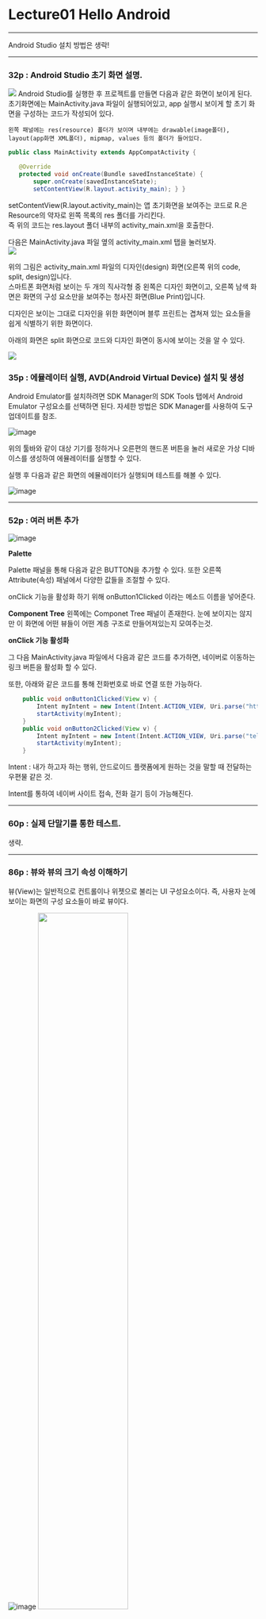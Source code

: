 # Lecture01 Hello Android
<hr/>

Android Studio 설치 방법은 생락!

<hr/>

### 32p : Android Studio 초기 화면 설명.

<img src="https://user-images.githubusercontent.com/84966961/121198414-13156a00-c8ad-11eb-86cd-ecaab7203c56.jpg">
 Android Studio를 실행한 후 프로젝트를 만들면 다음과 같은 화면이 보이게 된다.   
 초기화면에는 MainActivity.java 파일이 실행되어있고, app 실행시 보이게 할 초기 화면을 구성하는 코드가 작성되어 있다.   
    
    왼쪽 패널에는 res(resource) 폴더가 보이며 내부에는 drawable(image폴더), layout(app화면 XML폴더), mipmap, values 등의 폴더가 들어있다.
 
 ```java
 public class MainActivity extends AppCompatActivity {

    @Override
    protected void onCreate(Bundle savedInstanceState) {
        super.onCreate(savedInstanceState);
        setContentView(R.layout.activity_main); } }
 ```
 setContentView(R.layout.activity_main)는 앱 초기화면을 보여주는 코드로 R.은 Resource의 약자로 왼쪽 목록의 res 폴더를 가리킨다.   
 즉 위의 코드는 res.layout 폴더 내부의 activity_main.xml을 호출한다.   
 
 다음은 MainActivity.java 파일 옆의 activity_main.xml 탭을 눌러보자.   
<img src="https://user-images.githubusercontent.com/84966961/121198423-1577c400-c8ad-11eb-89f4-9602292ca7c4.jpg">

 위의 그림은 activity_main.xml 파일의 디자인(design) 화면(오른쪽 위의 code, split, design)입니다.   
 스마트폰 화면처럼 보이는 두 개의 직사각형 중 왼쪽은 디자인 화면이고, 오른쪽 남색 화면은 화면의 구성 요소만을 보여주는 청사진 화면(Blue Print)입니다.
 
  디자인은 보이는 그대로 디자인을 위한 화면이며 블루 프린트는 겹쳐져 있는 요소들을 쉽게 식별하기 위한 화면이다.

   아래의 화면은 split 화면으로 코드와 디자인 화면이 동시에 보이는 것을 알 수 있다.

<img src="https://user-images.githubusercontent.com/84966961/121198421-14df2d80-c8ad-11eb-9fd4-ed49f1979eef.jpg">

### 35p : 에뮬레이터 실행, AVD(Android Virtual Device) 설치 및 생성

Android Emulator를 설치하려면 SDK Manager의 SDK Tools 탭에서 Android Emulator 구성요소를 선택하면 된다. 자세한 방법은 SDK Manager를 사용하여 도구 업데이트를 참조.

![image](https://user-images.githubusercontent.com/84966961/121202477-486f8700-c8b0-11eb-9adc-bbb4a1be9de3.png)

 위의 툴바와 같이 대상 기기를 정하거나 오른편의 핸드폰 버튼을 눌러 새로운 가상 디바이스를 생성하여 에뮬레이터를 실행할 수 있다.
    
 실행 후 다음과 같은 화면의 에뮬레이터가 실행되며 테스트를 해볼 수 있다.
 
 ![image](https://user-images.githubusercontent.com/84966961/121210313-8a9bc700-c8b6-11eb-9351-7b4ec314d625.png)
 
   <hr/>
   
   ### 52p : 여러 버튼 추가

![image](https://user-images.githubusercontent.com/84966961/121211087-2af1eb80-c8b7-11eb-84b9-1edcce45b393.png)

 **Palette**
 
 Palette 패널을 통해 다음과 같은 BUTTON을 추가할 수 있다. 또한 오른쪽 Attribute(속성) 패널에서 다양한 값들을 조절할 수 있다.    
   
 onClick 기능을 활성화 하기 위해 onButton1Clicked 이라는 메소드 이름을 넣어준다.
 
 
**Component Tree**
 왼쪽에는 Componet Tree 패널이 존재한다.
 눈에 보이지는 않지만 이 화면에 어떤 뷰들이 어떤 계층 구조로 만들어져있는지 모여주는것.   
   
      
         

**onClick 기능 활성화**	

 그 다음 MainActivity.java 파일에서 다음과 같은 코드를 추가하면, 네이버로 이동하는 링크 버튼을 활성화 할 수 있다.   
 
  또한, 아래와 같은 코드를 통해 전화번호로 바로 연결 또한 가능하다.

```java
    public void onButton1Clicked(View v) {
        Intent myIntent = new Intent(Intent.ACTION_VIEW, Uri.parse("http://m.naver.com"));
        startActivity(myIntent);
    }
    public void onButton2Clicked(View v) {
        Intent myIntent = new Intent(Intent.ACTION_VIEW, Uri.parse("tel:010-1000-1000"));
        startActivity(myIntent);
    }
```
   
  Intent : 내가 하고자 하는 행위, 안드로이드 플랫폼에게 원하는 것을 말할 때 전달하는 우편물 같은 것.
  
  Intent를 통하여 네이버 사이트 접속, 전화 걸기 등이 가능해진다.
  
  <hr/>
  
  ### 60p : 실제 단말기를 통한 테스트.

   생략.
   
  <hr/>
  
  ### 86p : 뷰와 뷰의 크기 속성 이해하기

  뷰(View)는 일반적으로 컨트롤이나 위젯으로 불리는 UI 구성요소이다.
  즉, 사용자 눈에 보이는 화면의 구성 요소들이 바로 뷰이다.

![image](https://user-images.githubusercontent.com/84966961/121216007-7908ee00-c8bb-11eb-9a94-120801aa2610.png) <img src = "https://user-images.githubusercontent.com/84966961/121216045-7efecf00-c8bb-11eb-92d4-2f0cef8cca0a.png" width="60%">

화면의 구성 요소 : 뷰
사용자 눈에 보이는 컨트롤 역할을 하는 뷰 : 위젯

뷰를 담고 있는 그릇 : 뷰그룹
뷰그룹 안의 뷰를 배치하는 것 : 레이아웃


```xml
<androidx.constraintlayout.widget.ConstraintLayout xmlns:android="http://schemas.android.com/apk/res/android"
 --> 제약조건 레이아웃
    xmlns:app="http://schemas.android.com/apk/res-auto"
    xmlns:tools="http://schemas.android.com/tools"
    android:layout_width="match_parent"
    android:layout_height="match_parent"
    tools:context=".MainActivity">
```

 위의 코드는 레이아웃의 기본 코드이다.
 
 뷰는 반드시 위의 코드처럼 layout_width와 layout_height라는 필수 속성을 지정해 줘야한다.

    android:layout_height="match_parent"

 다음과 같은 크기 속성 종류가 존재한다.   
 
	match_parent : 창을 부모창에 맞춰서 보여줘라.

	wrap_content : 컨텐츠의 크기에 맞게 씌워라.

<hr/>

  ### 94p : 레이아웃 기초 익히기

   
  **제약조건**
  뷰가 레이아웃 안의 다른 요소와 어떻게 연결되는지 알려주는 것으로, 뷰의 연결점(Anchor Point)와 대상(Target)을 연결한다.
  
  뷰에는 핸들(Side Constraint Handle)이라 불리는 동그라미 모양의 버튼이 존재한다.

1. 버튼의 제약 조건을 성립하도록 기준점을 잡아준다.

2. 뷰의 위치 설정 magnet 표시 on/off
	-> 절대 위치, 상대 위치 설정 가능.

![image](https://user-images.githubusercontent.com/84966961/121217815-29c3bd00-c8bd-11eb-9377-8f768c511d54.png)

3. 뷰 미리보기 화면에서 <<(wrap_content : 내용에 맞춤), 지그재그(기준점까지 늘림), fixed 표시로 크기를 설정할 수 있다.

![image](https://user-images.githubusercontent.com/84966961/121218057-5d9ee280-c8bd-11eb-8a1f-669bf136a963.png)


4. 디자인 미리보기 화면 위의 탭에서 가이드라인을 통해
레이아웃 이외에도 기준점을 잡을 수 있도록 가이드라인을 설치할 수 있다. 
<img src = "https://user-images.githubusercontent.com/84966961/121218379-a5256e80-c8bd-11eb-92b0-fb5ed7a55615.png"> <img src = "https://user-images.githubusercontent.com/84966961/121218702-ef0e5480-c8bd-11eb-9947-434bc1979ed7.png">


아래 코드는 가이드 라인의 코드이며 코드 내부에는 가이드 라인의 방향 코드가 들어있다.

```
  --   <androidx.constraintlayout.widget.Guideline
        android:id="@+id/guideline3"
        android:layout_width="wrap_content"
        android:layout_height="wrap_content"
        android:orientation="horizontal"
	--> 가이드 라인의 방향 코드 추가됨.
        app:layout_constraintGuide_begin="161dp" />
```

5. 뷰 코드에는 기준점을 어디로 잡았는지 어디로 붙였는지(Anchor) 코드에 나와있다.
```
    <Button
        android:id="@+id/button3"
        android:layout_width="wrap_content"
        android:layout_height="wrap_content"
        android:layout_marginTop="16dp"
        android:text="Button"
        app:layout_constraintStart_toStartOf="@+id/guideline4"
	--> 버튼 3은 Start를 잡아서 스타트에 붙였고 주소값은 가이드라인 4임.
        app:layout_constraintTop_toTopOf="parent" />
	--> 버튼 3의 탑 기준점을 잡아서 부모 레이아웃의 탑에 붙였다.
```
